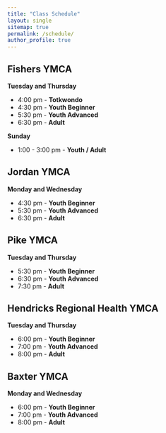 ```yaml
---
title: "Class Schedule"
layout: single
sitemap: true
permalink: /schedule/
author_profile: true
---
```

## Fishers YMCA
**Tuesday and Thursday**

- 4:00 pm - **Totkwondo**
- 4:30 pm - **Youth Beginner**
- 5:30 pm - **Youth Advanced**
- 6:30 pm - **Adult**

**Sunday**

- 1:00 - 3:00 pm - **Youth / Adult**

## Jordan YMCA
**Monday and Wednesday**

- 4:30 pm - **Youth Beginner**
- 5:30 pm - **Youth Advanced**
- 6:30 pm - **Adult**

## Pike YMCA
**Tuesday and Thursday**

- 5:30 pm - **Youth Beginner**
- 6:30 pm - **Youth Advanced**
- 7:30 pm - **Adult**

## Hendricks Regional Health YMCA
**Tuesday and Thursday**

- 6:00 pm - **Youth Beginner**
- 7:00 pm - **Youth Advanced**
- 8:00 pm - **Adult**

## Baxter YMCA
**Monday and Wednesday**

- 6:00 pm - **Youth Beginner**
- 7:00 pm - **Youth Advanced**
- 8:00 pm - **Adult**
